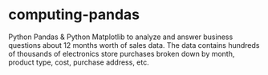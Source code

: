 # computing-pandas
Python Pandas & Python Matplotlib to analyze and answer business questions about 12 months worth of sales data. The data contains hundreds of thousands of electronics store purchases broken down by month, product type, cost, purchase address, etc.
